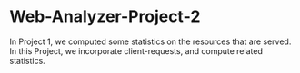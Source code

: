 # Web-Analyzer-Project-2
In Project 1, we computed some statistics on the resources that are served. In this Project, we incorporate client-requests, and compute related statistics.
